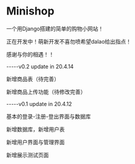 # Minishop
<p>一个用Django搭建的简单的购物小网站！
<p>正在开发中！萌新开发不喜勿喷希望dalao给出指点！
<p>感谢与你的相遇！！

<p>-----v0.2 update in 20.4.14
<p>新增商品表（待完善）
<p>新增商品上传功能（待修改完善）

<p>-----v0.1 update in 20.4.12
<p>基本的登录-注册-登出界面与数据库
<p>新增数据库，新增用户表
<p>新增用户界面与管理界面
<p>新增展示测试页面
